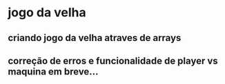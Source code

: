 # jogo da velha

## criando jogo da velha atraves de arrays
## correção de erros e funcionalidade de player vs maquina em breve...
